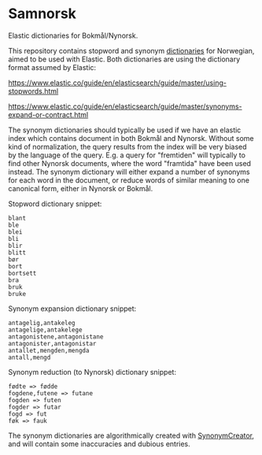 # Samnorsk
Elastic dictionaries for Bokmål/Nynorsk. 

This repository contains stopword and synonym [dictionaries](https://github.com/nrkno/samnorsk/tree/master/dict) for Norwegian, aimed to be used with Elastic.
Both dictionaries are using the dictionary format assumed by Elastic:

https://www.elastic.co/guide/en/elasticsearch/guide/master/using-stopwords.html

https://www.elastic.co/guide/en/elasticsearch/guide/master/synonyms-expand-or-contract.html

The synonym dictionaries should typically be used if we have an elastic index which contains document in
both Bokmål and Nynorsk. Without some kind of normalization, the query results from the index will be very
biased by the language of the query. E.g. a query for "fremtiden" will typically to find other Nynorsk documents, where
the word "framtida" have been used instead. The synonym dictionary will either expand a number of synonyms for
each word in the document, or reduce words of similar meaning to one canonical form, either in Nynorsk or 
Bokmål.

Stopword dictionary snippet:

	blant
	ble
	blei
	bli
	blir
	blitt
	bør
	bort
	bortsett
	bra
	bruk
	bruke

Synonym expansion dictionary snippet:

	antagelig,antakeleg
	antagelige,antakelege
	antagonistene,antagonistane
	antagonister,antagonistar
	antallet,mengden,mengda
	antall,mengd

Synonym reduction (to Nynorsk) dictionary snippet:

	fødte => fødde
	fogdene,futene => futane
	fogden => futen
	fogder => futar
	fogd => fut
	føk => fauk

The synonym dictionaries are algorithmically created with [SynonymCreator](https://github.com/nrkno/samnorsk/tree/master/SynonymCreator), and will contain some inaccuracies and dubious entries.
